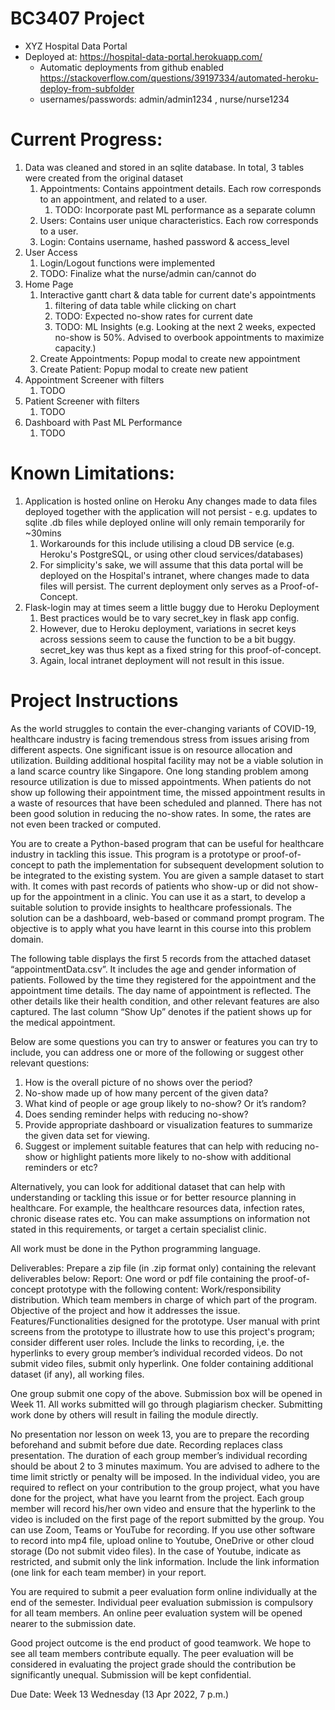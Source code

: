 # BC3407 Project

- XYZ Hospital Data Portal
- Deployed at: https://hospital-data-portal.herokuapp.com/
    - Automatic deployments from github
      enabled https://stackoverflow.com/questions/39197334/automated-heroku-deploy-from-subfolder
    - usernames/passwords: admin/admin1234 , nurse/nurse1234

# Current Progress:

1. Data was cleaned and stored in an sqlite database. In total, 3 tables were created from the original dataset
    1. Appointments: Contains appointment details. Each row corresponds to an appointment, and related to a user.
        1. TODO: Incorporate past ML performance as a separate column
    2. Users: Contains user unique characteristics. Each row corresponds to a user.
    3. Login: Contains username, hashed password & access_level
2. User Access
    1. Login/Logout functions were implemented
    2. TODO: Finalize what the nurse/admin can/cannot do
3. Home Page
    1. Interactive gantt chart & data table for current date's appointments
        1. filtering of data table while clicking on chart
        2. TODO: Expected no-show rates for current date
        3. TODO: ML Insights (e.g. Looking at the next 2 weeks, expected no-show is 50%. Advised to overbook
           appointments to maximize capacity.)
    2. Create Appointments: Popup modal to create new appointment
    3. Create Patient: Popup modal to create new patient
4. Appointment Screener with filters
    1. TODO
5. Patient Screener with filters
    1. TODO
6. Dashboard with Past ML Performance
    1. TODO

# Known Limitations:

1. Application is hosted online on Heroku Any changes made to data files deployed together with the application will not
   persist - e.g. updates to sqlite .db files while deployed online will only remain temporarily for ~30mins
    1. Workarounds for this include utilising a cloud DB service (e.g. Heroku's PostgreSQL, or using other cloud
       services/databases)
    2. For simplicity's sake, we will assume that this data portal will be deployed on the Hospital's intranet, where
       changes made to data files will persist. The current deployment only serves as a Proof-of-Concept.
2. Flask-login may at times seem a little buggy due to Heroku Deployment
    1. Best practices would be to vary secret_key in flask app config.
    2. However, due to Heroku deployment, variations in secret keys across sessions seem to cause the function to be a bit buggy.
       secret_key was thus kept as a fixed string for this proof-of-concept.
    3. Again, local intranet deployment will not result in this issue.

# Project Instructions

As the world struggles to contain the ever-changing variants of COVID-19, healthcare industry is facing tremendous
stress from issues arising from different aspects. One significant issue is on resource allocation and utilization.
Building additional hospital facility may not be a viable solution in a land scarce country like Singapore. One long
standing problem among resource utilization is due to missed appointments. When patients do not show up following their
appointment time, the missed appointment results in a waste of resources that have been scheduled and planned. There has
not been good solution in reducing the no-show rates. In some, the rates are not even been tracked or computed.

You are to create a Python-based program that can be useful for healthcare industry in tackling this issue. This program
is a prototype or proof-of-concept to path the implementation for subsequent development solution to be integrated to
the existing system. You are given a sample dataset to start with. It comes with past records of patients who show-up or
did not show-up for the appointment in a clinic. You can use it as a start, to develop a suitable solution to provide
insights to healthcare professionals. The solution can be a dashboard, web-based or command prompt program. The
objective is to apply what you have learnt in this course into this problem domain.

The following table displays the first 5 records from the attached dataset “appointmentData.csv”. It includes the age
and gender information of patients. Followed by the time they registered for the appointment and the appointment time
details. The day name of appointment is reflected. The other details like their health condition, and other relevant
features are also captured. The last column “Show Up” denotes if the patient shows up for the medical appointment.

Below are some questions you can try to answer or features you can try to include, you can address one or more of the
following or suggest other relevant questions:

1. How is the overall picture of no shows over the period?
2. No-show made up of how many percent of the given data?
3. What kind of people or age group likely to no-show? Or it’s random?
5. Does sending reminder helps with reducing no-show?
6. Provide appropriate dashboard or visualization features to summarize the given data set for viewing.
7. Suggest or implement suitable features that can help with reducing no-show or highlight patients more likely to
   no-show with additional reminders or etc?

Alternatively, you can look for additional dataset that can help with understanding or tackling this issue or for better
resource planning in healthcare. For example, the healthcare resources data, infection rates, chronic disease rates etc.
You can make assumptions on information not stated in this requirements, or target a certain specialist clinic.

All work must be done in the Python programming language.

Deliverables:
Prepare a zip file (in .zip format only) containing the relevant deliverables below:
Report: One word or pdf file containing the proof-of-concept prototype with the following content:
Work/responsibility distribution. Which team members in charge of which part of the program. Objective of the project
and how it addresses the issue. Features/Functionalities designed for the prototype. User manual with print screens from
the prototype to illustrate how to use this project's program; consider different user roles. Include the links to
recording, i,e. the hyperlinks to every group member’s individual recorded videos. Do not submit video files, submit
only hyperlink. One folder containing additional dataset (if any), all working files.

One group submit one copy of the above. Submission box will be opened in Week 11. All works submitted will go through
plagiarism checker. Submitting work done by others will result in failing the module directly.

No presentation nor lesson on week 13, you are to prepare the recording beforehand and submit before due date. Recording
replaces class presentation. The duration of each group member’s individual recording should be about 2 to 3 minutes
maximum. You are advised to adhere to the time limit strictly or penalty will be imposed. In the individual video, you
are required to reflect on your contribution to the group project, what you have done for the project, what have you
learnt from the project. Each group member will record his/her own video and ensure that the hyperlink to the video is
included on the first page of the report submitted by the group. You can use Zoom, Teams or YouTube for recording. If
you use other software to record into mp4 file, upload online to Youtube, OneDrive or other cloud storage (Do not submit
video files). In the case of Youtube, indicate as restricted, and submit only the link information. Include the link
information (one link for each team member) in your report.

You are required to submit a peer evaluation form online individually at the end of the semester. Individual peer
evaluation submission is compulsory for all team members. An online peer evaluation system will be opened nearer to the
submission date.

Good project outcome is the end product of good teamwork. We hope to see all team members contribute equally. The peer
evaluation will be considered in evaluating the project grade should the contribution be significantly unequal.
Submission will be kept confidential.

Due Date:
Week 13 Wednesday (13 Apr 2022, 7 p.m.)